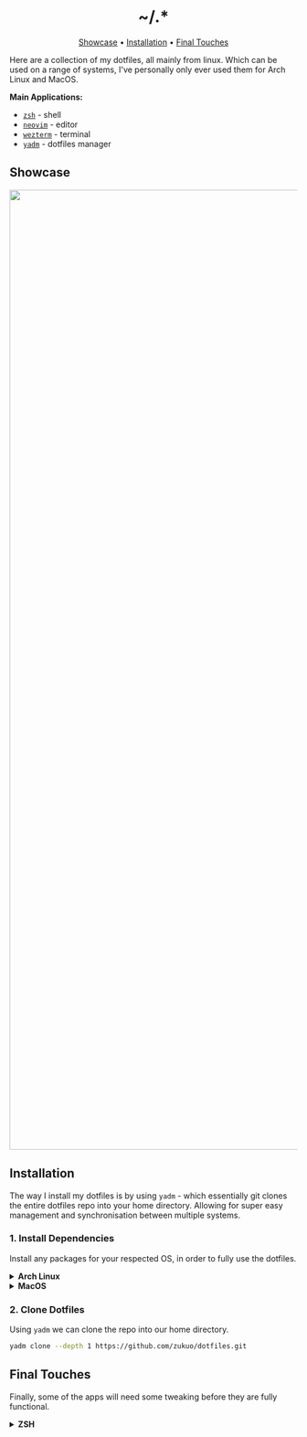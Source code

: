 <h1 align="center">~/.*</h1>

<div align="center">
    <a href="#showcase">Showcase</a><span> • </span>
    <a href="#installation">Installation</a><span> • </span>
    <a href="#final-touches">Final Touches</a>
    <p></p>
</div> 

Here are a collection of my dotfiles, all mainly from linux. Which can be used on a range of systems, I've personally only ever used them for Arch Linux and MacOS.

**Main Applications:**
- [`zsh`](https://www.zsh.org/) - shell
- [`neovim`](https://neovim.io/) - editor
- [`wezterm`](https://wezfurlong.org/wezterm/index.html) - terminal
- [`yadm`](https://yadm.io/) - dotfiles manager

## Showcase
<div align="center">
    <img width="1680" alt="desktop" src="https://github.com/zukuo/dotfiles/assets/67321042/091041e4-61f0-4986-9a9b-fcb9ec4a6497">
</div>

## Installation
The way I install my dotfiles is by using `yadm` - which essentially git clones the entire dotfiles repo into your home directory. Allowing for super easy management and synchronisation between multiple systems.

### 1. Install Dependencies

Install any packages for your respected OS, in order to fully use the dotfiles.

<details>
<summary><b>Arch Linux</b></summary>

######

```bash
sudo yay -S zsh neovim wezterm ranger neofetch zsh-syntax-highlighting zsh-autosuggestions fzf fd exa xclip yadm starship yarn nodejs ttf-cascadia-code ttf-joypixels ttf-jetbrains-mono ripgrep ttf-nerd-fonts-symbols-mono npm
```

> You don't need to install all of the extra packages, they're more for eye candy (eg. fonts)
       
</details>

<details>
<summary><b>MacOS</b></summary>

##### 1. Setup Homebrew
```bash
/bin/bash -c "$(curl -fsSL https://raw.githubusercontent.com/Homebrew/install/HEAD/install.sh)"
```
##### 2. Install Packages
```bash
brew install neovim exa yadm fzf fd node neofetch starship
```
```bash
brew install --cask wezterm raycast
```

</details>

### 2. Clone Dotfiles
Using `yadm` we can clone the repo into our home directory.

```bash
yadm clone --depth 1 https://github.com/zukuo/dotfiles.git
```

## Final Touches
Finally, some of the apps will need some tweaking before they are fully functional.

<details>
<summary><b>ZSH</b></summary>

##### 1. Change Shell
```bash
chsh -s $(which zsh)
```
##### 2. Create ZSH History File
```bash
touch $XDG_DATA_HOME/zsh/history
```
##### 3. Install Plugins
```bash
git clone --depth 1 https://github.com/zsh-users/zsh-syntax-highlighting.git ~/.config/zsh/plugins/zsh-syntax-highlighting/
git clone --depth 1 https://github.com/zsh-users/zsh-autosuggestions ~/.config/zsh/plugins/zsh-autosuggestions/
```

</details>
